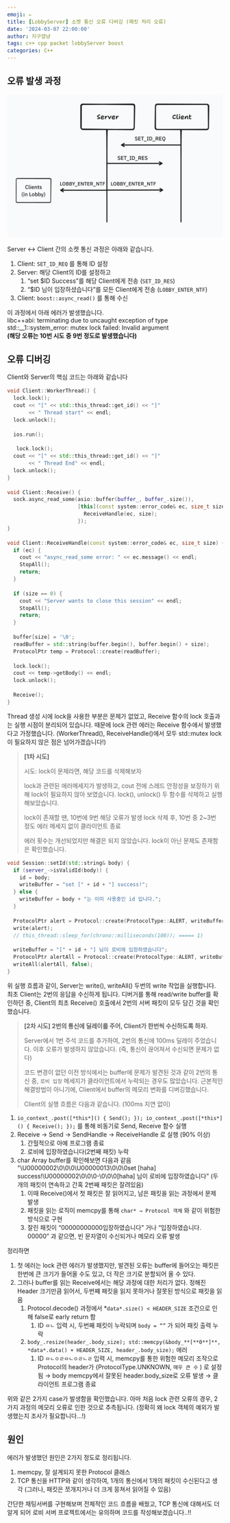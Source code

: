 ```yaml
---
emoji: ✏️
title: [LobbyServer] 소켓 통신 오류 디버깅 (패킷 처리 오류)
date: '2024-03-07 22:00:00'
author: 지구깜냥
tags: c++ cpp packet lobbyServer boost
categories: C++
---
```

## 오류 발생 과정

![lobbyDiagram](../image/lobbyDiagram.png)

Server ↔ Client 간의 소켓 통신 과정은 아래와 같습니다.

1. Client: `SET_ID_REQ` 를 통해 ID 설정
2. Server:  해당 Client의 ID를 설정하고
   1. “set $ID Success”를 해당 Client에게 전송 (`SET_ID_RES`)
   2. “$ID 님이 입장하셨습니다”를 모든 Client에게 전송  (`LOBBY_ENTER_NTF`)
3. Client: `boost::async_read()` 를 통해 수신

이 과정에서 아래 에러가 발생했습니다.  
libc++abi: terminating due to uncaught exception of type std::__1::system_error: mutex lock failed: Invalid argument  
**(해당 오류는 10번 시도 중 9번 정도로 발생했습니다)**

## 오류 디버깅

Client와 Server의 핵심 코드는 아래와 같습니다

```c++
void Client::WorkerThread() {
  lock.lock();
  cout << "[" << std::this_thread::get_id() << "]"
       << " Thread start" << endl;
  lock.unlock();

  ios.run();

   lock.lock();
  cout << "[" << std::this_thread::get_id() << "]"
       << " Thread End" << endl;
  lock.unlock();
}

void Client::Receive() {
  sock.async_read_some(asio::buffer(buffer_, buffer_.size()),
                       [this](const system::error_code& ec, size_t size) {
                         ReceiveHandle(ec, size);
                       });
}

void Client::ReceiveHandle(const system::error_code& ec, size_t size) {
  if (ec) {
    cout << "async_read_some error: " << ec.message() << endl;
    StopAll();
    return;
  }

  if (size == 0) {
    cout << "Server wants to close this session" << endl;
    StopAll();
    return;
  }

  buffer[size] = '\0';
  readBuffer = std::string(buffer.begin(), buffer.begin() + size);
  ProtocolPtr temp = Protocol::create(readBuffer);

  lock.lock();
  cout << temp->getBody() << endl;
  lock.unlock();

  Receive();
}
```

Thread 생성 시에 lock을 사용한 부분은 문제가 없었고, Receive 함수의 lock 호출과는 실행 시점이 분리되어 있습니다. 때문에 lock 관련 에러는 Receive 함수에서 발생했다고 가정했습니다.
(WorkerThread(), ReceiveHandle()에서 모두 std::mutex lock이 필요하지 않은 점은 넘어가겠습니다!)

> **[1차 시도]**
>
>
> 시도: lock이 문제라면, 해당 코드를 삭제해보자
>
> lock과 관련된 에러메세지가 발생하고, cout 전에 스레드 안정성을 보장하기 위해 lock이 필요하지 않아 보였습니다. lock(), unlock() 두 함수를 삭제하고 실행해보았습니다.
>
> lock이 존재할 땐, 10번에 9번 해당 오류가 발생
> lock 삭제 후, 10번 중 2~3번 정도 에러 메세지 없이 클라이언트 종료
>
> 에러 횟수는 개선되었지만 해결은 되지 않았습니다.
> lock이 아닌 문제도 존재함은 확인했습니다.
>

```c++
void Session::setId(std::string& body) {
  if (server_->isValidId(body)) {
    id = body;
    writeBuffer = "set [" + id + "] success!";
  } else {
    writeBuffer = body + "는 이미 사용중인 id 입니다.";
  }

  ProtocolPtr alert = Protocol::create(ProtocolType::ALERT, writeBuffer);
  write(alert);
  // this_thread::sleep_for(chrono::milliseconds(100)); ===== 1)

  writeBuffer = "[" + id + "] 님이 로비에 입장하였습니다";
  ProtocolPtr alertAll = Protocol::create(ProtocolType::ALERT, writeBuffer);
  writeAll(alertAll, false);
}
```

위 실행 흐름과 같이, Server는 write(), writeAll() 두번의 write 작업을 실행합니다.
최초 Client는 2번의 응답을 수신하게 됩니다. 디버거를 통해 read/write buffer를 확인하던 중, Client의 최초 Receive() 호출에서 2번의 서버 패킷이 모두 담긴 것을 확인했습니다.

> **[2차 시도]
> 2번의 통신에 딜레이를 주어, Client가 한번씩 수신하도록 하자.**
> 
> Server에서 1번 주석 코드를 추가하여, 2번의 통신에 100ms 딜레이 주었습니다.
> 이후 오류가 발생하지 않았습니다. (즉, 통신이 끊어져서 수신되면 문제가 없다)
> 
> 코드 변경이 없던 이전 방식에서는 buffer에 문제가 발견된 것과 같이
> 2번의 통신 중, `로비 입장` 메세지가 클라이언트에서 누락되는 경우도 많았습니다.
> 근본적인 해결방법이 아니기에, Client에서 buffer의 메모리 변화를 디버깅했습니다.
> 
> Client의 실행 흐름은 다음과 같습니다. (100ms 지연 없이)

1. `io_context_.post([*this*]() { Send(); });
   io_context_.post([*this*]() { Receive(); });` 를 통해 비동기로 Send, Receive 함수 실행
2. Receive → Send → SendHandle → ReceiveHandle 로 실행 (90% 이상)
   1. 간헐적으로 아예 프로그램 종료
   2. 로비에 입장하였습니다(2번째 패킷) 누락
3. char Array buffer를 확인해보면 다음과 같음
   "\U00000002\0\0\0\U00000013\0\0\0set [haha] success!\U00000002\0\0\0-\0\0\0[haha] 님이 로비에 입장하였습니다” (두개의 패킷이 연속하고 간혹 2번째 패킷은 잘려있음)
   1. 이때 Receive()에서 첫 패킷은 잘 읽어지고, 남은 패킷을 읽는 과정에서 문제 발생
   2. 패킷을 읽는 로직이 memcpy를 통해 `char* → Protocol 객체` 와 같이 위험한 방식으로 구현
   3. 잘린 패킷이 “00000000000입장하였습니다” 거나 “입장하였습니다. 00000” 과 같으면, 빈 문자열이 수신되거나 메모리 오류 발생

정리하면

1. 첫 에러는 lock 관련 에러가 발생했지만, 발견된 오류는 buffer에 들어오는 패킷은 한번에 큰 크기가 들어올 수도 있고, 더 작은 크기로 분할되어 올 수 있다.
2. 그러나 buffer를 읽는 Receive에서는 해당 과정에 대한 처리가 없다.
   정해진 Header 크기만큼 읽어서, 두번째 패킷을 읽지 못하거나 잘못된 방식으로 패킷을 읽음
   1. Protocol.decode() 과정에서 *`data*.size() < HEADER_SIZE` 조건으로 인해 false로 early return 함
      1. ID `ㅁㄴ` 입력 시, 두번째 패킷이 누락되며 `body = “”` 가 되어 패킷 출력 누락
   2. `body_.resize(header_.body_size);
      std::memcpy(&body_**[**0**]**, *data*.data() + HEADER_SIZE, header_.body_size);` 에러
      1. ID `ㅁㄴㅇㄹㅁㄴㅇㄹㄴㄹ`  입력 시, memcpy를 통한 위험한 메모리 조작으로 Protocol의 header가
         {ProtocolType.UNKNOWN, `매우 큰 수` ) 로 설정됨
         → body memcpy에서 잘못된 header.body_size로 오류 발생
         → 클라이언트 프로그램 종료

위와 같은 2가지 case가 발생함을 확인했습니다.
아마 처음 lock 관련 오류의 경우, 2가지 과정의 메모리 오류로 인한 것으로 추측됩니다.
(정확히 왜 lock 객체의 예외가 발생했는지 조사가 필요합니다…!)

## 원인

에러가 발생했던 원인은 2가지 정도로 정리됩니다.

1. memcpy, 잘 설계되지 못한 Protocol 클래스
2. TCP 통신을 HTTP와 같이 생각하여, 1개의 통신에서 1개의 패킷이 수신된다고 생각
   (그러나, 패킷은 쪼개지거나 더 크게 뭉쳐서 읽어질 수 있음)

간단한 채팅서버를 구현해보며 전체적인 코드 흐름을 배웠고, TCP 통신에 대해서도 더 알게 되어
로비 서버 프로젝트에서는 유의하며 코드를 작성해보겠습니다..!!
